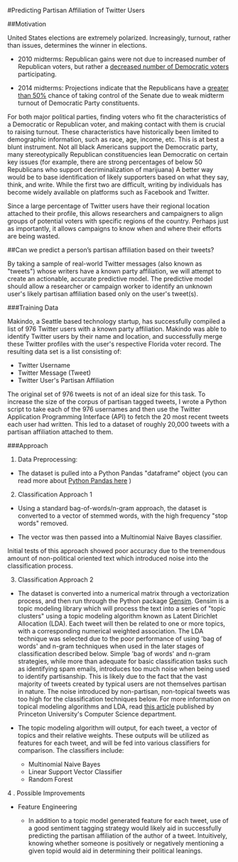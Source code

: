 #Predicting Partisan Affiliation of Twitter Users

##Motivation

United States elections are extremely polarized. Increasingly, turnout, rather than issues, determines the winner in elections.
  * 2010 midterms:  Republican gains were not due to increased number of Republican voters, but rather a [decreased number of Democratic voters]() participating.

  * 2014 midterms:  Projections indicate that the Republicans have a [greater than 50%]() chance of taking control of the Senate due to weak midterm turnout of Democratic Party constituents.

For both major political parties, finding voters who fit the characteristics of a Democratic or Republican voter, and making contact with them is crucial to raising turnout.  These characteristics have historically been limited to demographic information, such as race, age, income, etc.
This is at best a blunt instrument.  Not all black Americans support the Democratic party, many stereotypically Republican constituencies lean Democratic on certain key issues (for example, there are strong percentages of below 50 Republicans who support decriminalization of marijuana)
A better way would be to base identification of likely supporters based on what they say, think, and write.  While the first two are difficult, writing by individuals has become widely available on platforms such as Facebook and Twitter.  

Since a large percentage of Twitter users have their regional location attached to their profile, this allows researchers and campaigners to align groups of potential voters with specific regions of the country.  Perhaps just as importantly, it allows campaigns to know when and where their efforts are being wasted.


##Can we predict a person’s partisan affiliation based on their tweets?



By taking a sample of real-world Twitter messages (also known as "tweets") whose writers have a known party affiliation, we will attempt to create an actionable, accurate predictive model.  The predictive model should allow a researcher or campaign worker to identify an unknown user's likely partisan affiliation based only on the user's tweet(s).

###Training Data

Makindo, a Seattle based technology startup, has successfully compiled a list of 976 Twitter users with a known party affiliation.  Makindo was able to identify Twitter users by their name and location, and successfully merge these Twitter profiles with the user's respective Florida voter record.  The resulting data set is a list consisting of:

  * Twitter Username
  * Twitter Message (Tweet)
  * Twitter User's Partisan Affiliation

The original set of 976 tweets is not of an ideal size for this task.  To increase the size of the corpus of partisan tagged tweets, I wrote a Python script to take each of the 976 usernames and then use the Twitter Application Programming Interface (API) to fetch the 20 most recent tweets each user had written.  This led to a dataset of roughly 20,000 tweets with a partisan affiliation attached to them.  

###Approach

1. Data Preprocessing:  
  * The dataset is pulled into a Python Pandas "dataframe" object (you can read more about [Python Pandas here]() )

2. Classification Approach 1

  * Using a standard bag-of-words/n-gram approach, the dataset is converted to a vector
  of stemmed words, with the high frequency "stop words" removed.

  * The vector was then passed into a Multinomial Naive Bayes classifier.

  Initial tests of this approach showed poor accuracy due to the tremendous amount of
  non-political oriented text which introduced noise into the classification process.

3. Classification Approach 2

  * The dataset is converted into a numerical matrix through a vectorization process, and then run through the Python package [Gensim]().
  Gensim is a topic modeling library which will process the text into a series of "topic clusters" using a topic modeling algorithm known as
  Latent Dirichlet Allocation (LDA).  Each tweet will then be related to one or more topics, with
  a corresponding numerical weighted association.  The LDA technique was selected due to
  the poor performance of using 'bag of words' and n-gram techniques when used in the later stages
  of classification described below.  Simple 'bag of words' and n-gram strategies, while
  more than adequate for basic classification tasks such as identifying spam emails,
  introduces too much noise when being used to identify partisanship.  This is likely due
  to the fact that the vast majority of tweets created by typical users are not themselves
  partisan in nature.  The noise introduced by non-partisan, non-topical tweets was too high
  for the classification techniques below.  For more information on topical modeling
algorithms and LDA, read [this article](http://www.cs.princeton.edu/~blei/papers/Blei2012.pdf)
published by Princeton University's Computer Science department.

  * The topic modeling algorithm will output, for each tweet, a vector of topics
and their relative weights.  These outputs will be utilized as features for each
tweet, and will be fed into various classifiers for comparison.  The classifiers
include:

    * Multinomial Naive Bayes
    * Linear Support Vector Classifier
    * Random Forest


4 . Possible Improvements

  * Feature Engineering

    * In addition to a topic model generated feature for each tweet,
    use of a good sentiment tagging strategy would likely aid in successfully predicting
    the partisan affiliation of the author of a tweet.  Intuitively, knowing whether
    someone is positively or negatively mentioning a given topid would aid in determining
    their political leanings.  
